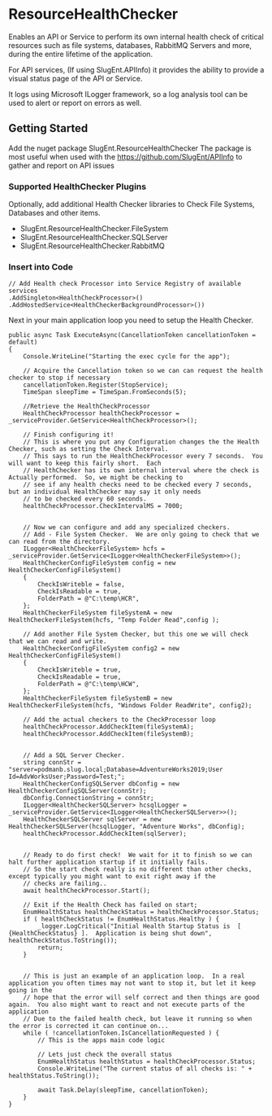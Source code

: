 # ResourceHealthChecker
Enables an API or Service to perform its own internal health check of critical resources such as file systems, databases, RabbitMQ Servers and more, during the entire lifetime of the application.

For API services, (If using SlugEnt.APIInfo) it provides the ability to provide a visual status page of the API or Service.  

It logs using Microsoft ILogger framework, so a log analysis tool can be used to alert or report on errors as well.


## Getting Started
Add the nuget package SlugEnt.ResourceHealthChecker 
The package is most useful when used with the https://github.com/SlugEnt/APIInfo to gather and report on API issues

### Supported HealthChecker Plugins
Optionally, add additional Health Checker libraries to Check File Systems, Databases and other items.
- SlugEnt.ResourceHealthChecker.FileSystem
- SlugEnt.ResourceHealthChecker.SQLServer
- SlugEnt.ResourceHealthChecker.RabbitMQ



### Insert into Code

```
// Add Health check Processor into Service Registry of available services
.AddSingleton<HealthCheckProcessor>()
.AddHostedService<HealthCheckerBackgroundProcessor>())
```


Next in your main application loop you need to setup the Health Checker.

```
public async Task ExecuteAsync(CancellationToken cancellationToken = default)
{
	Console.WriteLine("Starting the exec cycle for the app");

	// Acquire the Cancellation token so we can can request the health checker to stop if necessary
	cancellationToken.Register(StopService);
	TimeSpan sleepTime = TimeSpan.FromSeconds(5);

	//Retrieve the HealthCheckProcessor
	HealthCheckProcessor healthCheckProcessor = _serviceProvider.GetService<HealthCheckProcessor>();

	// Finish configuring it!
	// This is where you put any Configuration changes the the Health Checker, such as setting the Check Interval.
	// This says to run the HealthCheckProcessor every 7 seconds.  You will want to keep this fairly short.  Each
	// HealthChecker has its own internal interval where the check is Actually performed.  So, we might be checking to 
	// see if any health checks need to be checked every 7 seconds, but an individual HealthChecker may say it only needs
	// to be checked every 60 seconds.  
	healthCheckProcessor.CheckIntervalMS = 7000;


	// Now we can configure and add any specialized checkers.
	// Add - File System Checker.  We are only going to check that we can read from the directory.
	ILogger<HealthCheckerFileSystem> hcfs = _serviceProvider.GetService<ILogger<HealthCheckerFileSystem>>();
	HealthCheckerConfigFileSystem config = new HealthCheckerConfigFileSystem()
	{
		CheckIsWriteble = false,
		CheckIsReadable = true,
		FolderPath = @"C:\temp\HCR",
	};
	HealthCheckerFileSystem fileSystemA = new HealthCheckerFileSystem(hcfs, "Temp Folder Read",config );

	// Add another File System Checker, but this one we will check that we can read and write.
	HealthCheckerConfigFileSystem config2 = new HealthCheckerConfigFileSystem()
	{
		CheckIsWriteble = true,
		CheckIsReadable = true,
		FolderPath = @"C:\temp\HCW",
	};
	HealthCheckerFileSystem fileSystemB = new HealthCheckerFileSystem(hcfs, "Windows Folder ReadWrite", config2);

	// Add the actual checkers to the CheckProcessor loop
	healthCheckProcessor.AddCheckItem(fileSystemA);
	healthCheckProcessor.AddCheckItem(fileSystemB);


	// Add a SQL Server Checker.
	string connStr = "server=podmanb.slug.local;Database=AdventureWorks2019;User Id=AdvWorksUser;Password=Test;";
	HealthCheckerConfigSQLServer dbConfig = new HealthCheckerConfigSQLServer(connStr);
	dbConfig.ConnectionString = connStr;
	ILogger<HealthCheckerSQLServer> hcsqlLogger = _serviceProvider.GetService<ILogger<HealthCheckerSQLServer>>();
	HealthCheckerSQLServer sqlServer = new HealthCheckerSQLServer(hcsqlLogger, "Adventure Works", dbConfig);
	healthCheckProcessor.AddCheckItem(sqlServer);


	// Ready to do first check!  We wait for it to finish so we can halt further application startup if it initially fails.
	// So the start check really is no different than other checks, except typically you might want to exit right away if the 
	// checks are failing..
	await healthCheckProcessor.Start();

	// Exit if the Health Check has failed on start;
	EnumHealthStatus healthCheckStatus = healthCheckProcessor.Status;
	if ( healthCheckStatus != EnumHealthStatus.Healthy ) {
		_logger.LogCritical("Initial Health Startup Status is  [ {HealthCheckStatus} ].  Application is being shut down", healthCheckStatus.ToString());
		return;
	}


	// This is just an example of an application loop.  In a real application you often times may not want to stop it, but let it keep going in the
	// hope that the error will self correct and then things are good again.  You also might want to react and not execute parts of the application	
	// Due to the failed health check, but leave it running so when the error is corrected it can continue on...
	while ( !cancellationToken.IsCancellationRequested ) {
		// This is the apps main code logic

		// Lets just check the overall status
		EnumHealthStatus healthStatus = healthCheckProcessor.Status;
		Console.WriteLine("The current status of all checks is: " + healthStatus.ToString());

		await Task.Delay(sleepTime, cancellationToken);
	}
}
```
